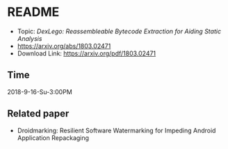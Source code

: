 # README

* Topic: *DexLego: Reassembleable Bytecode Extraction for Aiding Static Analysis*
* https://arxiv.org/abs/1803.02471
* Download Link: https://arxiv.org/pdf/1803.02471

## Time

2018-9-16-Su-3:00PM

## Related paper

* Droidmarking: Resilient Software Watermarking for Impeding Android Application Repackaging

